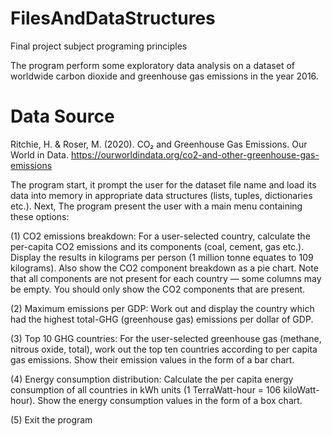 # FilesAndDataStructures
Final project subject programing principles

The program perform some exploratory data analysis on a dataset of worldwide carbon dioxide and greenhouse gas emissions in the year 2016.

# Data Source
Ritchie, H. & Roser, M. (2020). CO₂ and Greenhouse Gas Emissions. Our World in Data. https://ourworldindata.org/co2-and-other-greenhouse-gas-emissions

The program start, it prompt the user for the dataset file name and load its data into memory in appropriate data structures (lists, tuples, dictionaries etc.).
Next, The program  present the user with a main menu containing these options:

(1) CO2 emissions breakdown: For a user-selected country, calculate the per-capita CO2 emissions and its components (coal, cement, gas etc.). Display the results in kilograms per person (1 million tonne equates to 109 kilograms). Also show the CO2 component breakdown as a pie chart. Note that all components are not present for each country — some columns may be empty. You should only show the CO2 components that are present.

(2) Maximum emissions per GDP: Work out and display the country which had the highest total-GHG (greenhouse gas) emissions per dollar of GDP.

(3) Top 10 GHG countries: For the user-selected greenhouse gas (methane, nitrous oxide, total), work out the top ten countries according to per capita gas emissions. Show their emission values in the form of a bar chart.

(4) Energy consumption distribution: Calculate the per capita energy consumption of all countries in kWh units (1 TerraWatt-hour = 106 kiloWatt-hour). Show the energy consumption values in the form of a box chart.

(5) Exit the program

